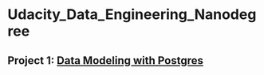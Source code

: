 # Udacity_Data_Engineering_Nanodegree

## Project 1: [Data Modeling with Postgres](https://github.com/gaines23/Udacity_Data_Engineering_Nanodegree/tree/main/Data%20Modeling%20with%20Postgres)
